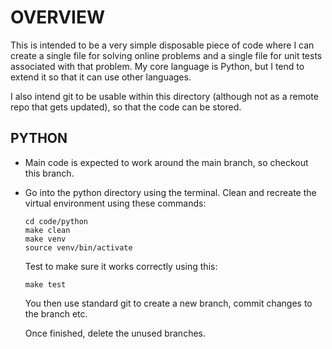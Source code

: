 # OVERVIEW

This is intended to be a very simple disposable piece of code where I can create a single
file for solving online problems and a single file for unit tests associated with that
problem.   My core language is Python, but I tend to extend it so that it can use other
languages.

I also intend git to be usable within this directory (although not as a remote repo that
gets updated), so that the code can be stored.

## PYTHON

- Main code is expected to work around the main branch, so checkout this branch.
- Go into the python directory using the terminal.   Clean and recreate the virtual
  environment using these commands:
  ```
  cd code/python
  make clean
  make venv
  source venv/bin/activate
  ```

  Test to make sure it works correctly using this:
  ```
  make test
  ```

  You then use standard git to create a new branch, commit changes to the branch etc.

  Once finished, delete the unused branches.